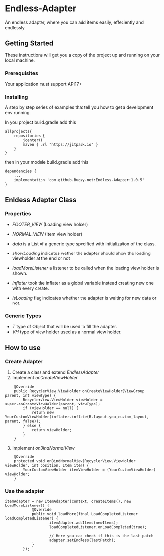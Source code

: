 # Endless-Adapter

An endless adapter, where you can add items easily, effeciently and endlessly

## Getting Started

These instructions will get you a copy of the project up and running on your local machine.

### Prerequisites

Your application must support API17+

### Installing

A step by step series of examples that tell you how to get a development env running

In you project build.gradle add this


```
allprojects{
    repositories {
        jcenter()
        maven { url "https://jitpack.io" }
    }
}
```

then in your module build.gradle add this

```
dependencies {
    ...
    implementation 'com.github.Bugzy-net:Endless-Adapter:1.0.5'
}
```

## Enldess Adapter Class

### Properties

- *FOOTER_VIEW* (Loading view holder)
- *NORMAL_VIEW* (Item view holder)

- *data* is a List of a generic type specified with initialization of the class.
- *showLoading* indicates wether the adapter should show the loading viewholder at the end or not
- *loadMoreListener* a listener to be called when the loading view holder is shown.
- *inflater* took the inflater as a global variable instead creating new one with every create.
- *isLoading* flag indicates whether the adapter is waiting for new data or not.

### Generic Types
- *T* type of Object that will be used to fill the adapter.
- *VH* type of view holder used as a normal view holder.

## How to use

### Create Adapter
1. Create a class and extend *EndlessAdapter*
2. Implement *onCreateViewHolder*
```
    @Override
    public RecyclerView.ViewHolder onCreateViewHolder(ViewGroup parent, int viewType) {
        RecyclerView.ViewHolder viewHolder = super.onCreateViewHolder(parent, viewType);
        if (viewHolder == null) {
            return new YourCustomViewHolder(inflater.inflate(R.layout.you_custom_layout, parent, false));
        } else {
            return viewHolder;
        }
    }
```
3. Implement *onBindNormalView*
```
    @Override
    protected void onBindNormalView(RecyclerView.ViewHolder viewHolder, int position, Item item) {
        YourCustomViewHolder itemViewHolder = (YourCustomViewHolder) viewHolder;
    }
```

### Use the adapter
```
itemAdapter = new ItemAdapter(context, createItems(), new LoadMoreListener() {
            @Override
            public void loadMore(final LoadCompletedListener loadCompletedListener) {
                    itemAdapter.addItems(newItems);
                    loadCompletedListener.onLoadCompleted(true);
                    
                    // Here you can check if this is the last patch
                    adapter.setEndless(lastPatch);
            }
        });
```
